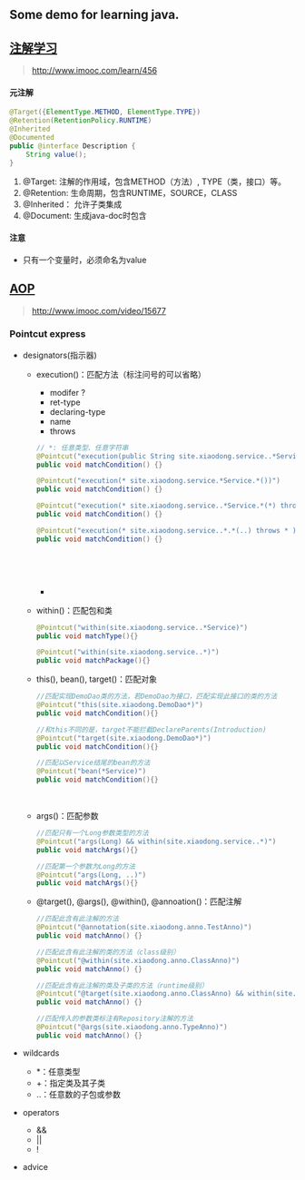 

## Some demo for learning java.

##  [注解学习](annotation)

> http://www.imooc.com/learn/456


#### 元注解
``` java
@Target({ElementType.METHOD, ElementType.TYPE})
@Retention(RetentionPolicy.RUNTIME)
@Inherited
@Documented
public @interface Description {
	String value();
}
```

1. @Target: 注解的作用域，包含METHOD（方法）, TYPE（类，接口）等。
2. @Retention: 生命周期，包含RUNTIME，SOURCE，CLASS
3. @Inherited： 允许子类集成
4. @Document: 生成java-doc时包含

#### 注意
- 只有一个变量时，必须命名为value


## [AOP](aop)

> http://www.imooc.com/video/15677

### Pointcut express

- designators(指示器)

  - execution()：匹配方法（标注问号的可以省略）

    - modifer ?
    - ret-type
    - declaring-type
    - name
    - throws

    ```java
    // *: 任意类型、任意字符串
    @Pointcut("execution(public String site.xiaodong.service..*Service.*(Long))")
    public void matchCondition() {}

    @Pointcut("execution(* site.xiaodong.service.*Service.*())")
    public void matchCondition() {}

    @Pointcut("execution(* site.xiaodong.service..*Service.*(*) throws java.lang.IllegalAccessException)")
    public void matchCondition() {}

    @Pointcut("execution(* site.xiaodong.service..*.*(..) throws * )")
    public void matchCondition() {}
    ```

    ​

    ​

    - ​

  - within()：匹配包和类

    ```java
    @Pointcut("within(site.xiaodong.service..*Service)")
    public void matchType(){}

    @Pointcut("within(site.xiaodong.service..*)")
    public void matchPackage(){}
    ```

  - this(), bean(), target()：匹配对象

    ```java
    //匹配实现DemoDao类的方法，若DemoDao为接口，匹配实现此接口的类的方法
    @Pointcut("this(site.xiaodong.DemoDao*)")
    public void matchCondition(){}

    //和this不同的是，target不能拦截DeclareParents(Introduction)
    @Pointcut("target(site.xiaodong.DemoDao*)")
    public void matchCondition(){}

    //匹配以Service结尾的bean的方法
    @Pointcut("bean(*Service)")
    public void matchCondition(){}
    ```

    ​

  - args()：匹配参数

    ```java
    //匹配只有一个Long参数类型的方法
    @Pointcut("args(Long) && within(site.xiaodong.service..*)")
    public void matchArgs(){}

    //匹配第一个参数为Long的方法
    @Pointcut("args(Long, ..)")
    public void matchArgs(){}
    ```

  - @target(), @args(), @within(), @annoation()：匹配注解
    ```java
    //匹配此含有此注解的方法
    @Pointcut("@annotation(site.xiaodong.anno.TestAnno)")
    public void matchAnno() {}

    //匹配此含有此注解的类的方法（class级别）
    @Pointcut("@within(site.xiaodong.anno.ClassAnno)")
    public void matchAnno() {}

    //匹配此含有此注解的类及子类的方法（runtime级别）
    @Pointcut("@target(site.xiaodong.anno.ClassAnno) && within(site.xiaodong..*)")
    public void matchAnno() {}

    //匹配传入的参数类标注有Repository注解的方法
    @Pointcut("@args(site.xiaodong.anno.TypeAnno)")
    public void matchAnno() {}
    ```

- wildcards

  - *：任意类型
  - +：指定类及其子类
  - ..：任意数的子包或参数

- operators

  - &&
  - ||
  - !


- advice



